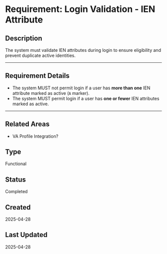# Requirement: Login Validation - IEN Attribute

## Description
The system must validate IEN attributes during login to ensure eligibility and prevent duplicate active identities.

---

## Requirement Details
- The system MUST not permit login if a user has **more than one** IEN attribute marked as active (`A` marker).
- The system MUST permit login if a user has **one or fewer** IEN attributes marked as active.

---

## Related Areas
- VA Profile Integration?

## Type
Functional

## Status
Completed

## Created
2025-04-28

## Last Updated
2025-04-28
